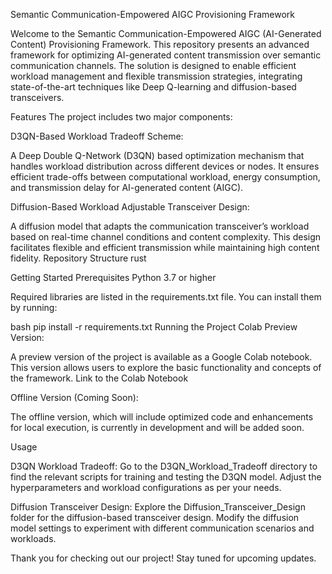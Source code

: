 
Semantic Communication-Empowered AIGC Provisioning Framework

Welcome to the Semantic Communication-Empowered AIGC (AI-Generated Content) Provisioning Framework. This repository presents an advanced framework for optimizing AI-generated content transmission over semantic communication channels. The solution is designed to enable efficient workload management and flexible transmission strategies, integrating state-of-the-art techniques like Deep Q-learning and diffusion-based transceivers.

Features
The project includes two major components:

D3QN-Based Workload Tradeoff Scheme:

A Deep Double Q-Network (D3QN) based optimization mechanism that handles workload distribution across different devices or nodes.
It ensures efficient trade-offs between computational workload, energy consumption, and transmission delay for AI-generated content (AIGC).

Diffusion-Based Workload Adjustable Transceiver Design:

A diffusion model that adapts the communication transceiver’s workload based on real-time channel conditions and content complexity.
This design facilitates flexible and efficient transmission while maintaining high content fidelity.
Repository Structure
rust

Getting Started
Prerequisites
Python 3.7 or higher

Required libraries are listed in the requirements.txt file. You can install them by running:

bash
pip install -r requirements.txt
Running the Project
Colab Preview Version:

A preview version of the project is available as a Google Colab notebook. This version allows users to explore the basic functionality and concepts of the framework.
Link to the Colab Notebook


Offline Version (Coming Soon):

The offline version, which will include optimized code and enhancements for local execution, is currently in development and will be added soon.

Usage

D3QN Workload Tradeoff:
Go to the D3QN_Workload_Tradeoff directory to find the relevant scripts for training and testing the D3QN model.
Adjust the hyperparameters and workload configurations as per your needs.


Diffusion Transceiver Design:
Explore the Diffusion_Transceiver_Design folder for the diffusion-based transceiver design.
Modify the diffusion model settings to experiment with different communication scenarios and workloads.

Thank you for checking out our project! Stay tuned for upcoming updates.
